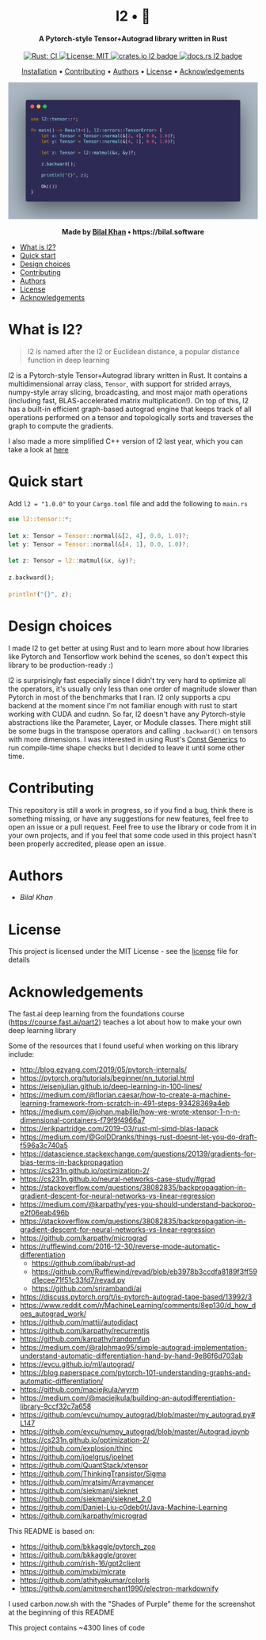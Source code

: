 <h1 align='center'>
    l2 • 🤖
</h1>

<h4 align='center'>
    A Pytorch-style Tensor+Autograd library written in Rust
</h4>

<p align='center'>
    <a href="">
        <img src="https://github.com/bkkaggle/l2/workflows/Rust/badge.svg" alt="Rust: CI">
    </a>
    <a href="https://opensource.org/licenses/MIT">
        <img src="https://img.shields.io/badge/License-MIT-yellow.svg" alt="License: MIT">
    </a>
    <a href="https://crates.io/crates/l2">
        <img alt="crates.io l2 badge" src="http://meritbadge.herokuapp.com/l2">
    </a>
    <a href=" https://docs.rs/l2">
        <img alt="docs.rs l2 badge" src=" https://docs.rs/l2/badge.svg">
    </a>
</p>

<p align='center'>
    <a href='#installation'>Installation</a> •
    <a href='#contributing'>Contributing</a> •
    <a href='#authors'>Authors</a> •
    <a href='#license'>License</a> •
    <a href='#acknowledgements'>Acknowledgements</a>
</p>

<div>
    <img src="./screenshot.png" />
</div>

<p align='center'><strong>Made by <a href='https://github.com/bkkaggle'>Bilal Khan</a> • https://bilal.software</strong></p>

<!-- START doctoc generated TOC please keep comment here to allow auto update -->
<!-- DON'T EDIT THIS SECTION, INSTEAD RE-RUN doctoc TO UPDATE -->

-   [What is l2?](#what-is-l2)
-   [Quick start](#quick-start)
-   [Design choices](#design-choices)
-   [Contributing](#contributing)
-   [Authors](#authors)
-   [License](#license)
-   [Acknowledgements](#acknowledgements)

<!-- END doctoc generated TOC please keep comment here to allow auto update -->

# What is l2?

> l2 is named after the l2 or Euclidean distance, a popular distance function in deep learning

l2 is a Pytorch-style Tensor+Autograd library written in Rust. It contains a multidimensional array class, `Tensor`, with support for strided arrays, numpy-style array slicing, broadcasting, and most major math operations (including fast, BLAS-accelerated matrix multiplication!). On top of this, l2 has a built-in efficient graph-based autograd engine that keeps track of all operations performed on a tensor and topologically sorts and traverses the graph to compute the gradients.

I also made a more simplified C++ version of l2 last year, which you can take a look at [here](https://github.com/bkkaggle/L2/tree/c%2B%2B)

# Quick start

Add `l2 = "1.0.0"` to your `Cargo.toml` file and add the following to `main.rs`

```rust
use l2::tensor::*;

let x: Tensor = Tensor::normal(&[2, 4], 0.0, 1.0)?;
let y: Tensor = Tensor::normal(&[4, 1], 0.0, 1.0)?;

let z: Tensor = l2::matmul(&x, &y)?;

z.backward();

println!("{}", z);

```

# Design choices

I made l2 to get better at using Rust and to learn more about how libraries like Pytorch and Tensorflow work behind the scenes, so don't expect this library to be production-ready :)

l2 is surprisingly fast especially since I didn't try very hard to optimize all the operators, it's usually only less than one order of magnitude slower than Pytorch in most of the benchmarks that I ran. l2 only supports a cpu backend at the moment since I'm not familiar enough with rust to start working with CUDA and cudnn. So far, l2 doesn't have any Pytorch-style abstractions like the Parameter, Layer, or Module classes. There might still be some bugs in the transpose operators and calling `.backward()` on tensors with more dimensions. I was interested in using Rust's [Const Generics](https://github.com/rust-lang/rfcs/blob/master/text/2000-const-generics.md) to run compile-time shape checks but I decided to leave it until some other time.

# Contributing

This repository is still a work in progress, so if you find a bug, think there is something missing, or have any suggestions for new features, feel free to open an issue or a pull request. Feel free to use the library or code from it in your own projects, and if you feel that some code used in this project hasn't been properly accredited, please open an issue.

# Authors

-   _Bilal Khan_

# License

This project is licensed under the MIT License - see the [license](LICENSE) file for details

# Acknowledgements

The fast.ai deep learning from the foundations course (https://course.fast.ai/part2) teaches a lot about how to make your own deep learning library

Some of the resources that I found useful when working on this library include:

-   http://blog.ezyang.com/2019/05/pytorch-internals/
-   https://pytorch.org/tutorials/beginner/nn_tutorial.html
-   https://eisenjulian.github.io/deep-learning-in-100-lines/
-   https://medium.com/@florian.caesar/how-to-create-a-machine-learning-framework-from-scratch-in-491-steps-93428369a4eb
-   https://medium.com/@johan.mabille/how-we-wrote-xtensor-1-n-n-dimensional-containers-f79f9f4966a7
-   https://erikpartridge.com/2019-03/rust-ml-simd-blas-lapack
-   https://medium.com/@GolDDranks/things-rust-doesnt-let-you-do-draft-f596a3c740a5
-   https://datascience.stackexchange.com/questions/20139/gradients-for-bias-terms-in-backpropagation
-   https://cs231n.github.io/optimization-2/
-   https://cs231n.github.io/neural-networks-case-study/#grad
-   https://stackoverflow.com/questions/38082835/backpropagation-in-gradient-descent-for-neural-networks-vs-linear-regression
-   https://medium.com/@karpathy/yes-you-should-understand-backprop-e2f06eab496b
-   https://stackoverflow.com/questions/38082835/backpropagation-in-gradient-descent-for-neural-networks-vs-linear-regression
-   https://github.com/karpathy/micrograd
-   https://rufflewind.com/2016-12-30/reverse-mode-automatic-differentiation
    -   https://github.com/ibab/rust-ad
    -   https://github.com/Rufflewind/revad/blob/eb3978b3ccdfa8189f3ff59d1ecee71f51c33fd7/revad.py
    -   https://github.com/srirambandi/ai
-   https://discuss.pytorch.org/t/is-pytorch-autograd-tape-based/13992/3
-   https://www.reddit.com/r/MachineLearning/comments/8ep130/d_how_does_autograd_work/
-   https://github.com/mattjj/autodidact
-   https://github.com/karpathy/recurrentjs
-   https://github.com/karpathy/randomfun
-   https://medium.com/@ralphmao95/simple-autograd-implementation-understand-automatic-differentiation-hand-by-hand-9e86f6d703ab
-   https://evcu.github.io/ml/autograd/
-   https://blog.paperspace.com/pytorch-101-understanding-graphs-and-automatic-differentiation/
-   https://github.com/maciejkula/wyrm
-   https://medium.com/@maciejkula/building-an-autodifferentiation-library-9ccf32c7a658
-   https://github.com/evcu/numpy_autograd/blob/master/my_autograd.py#L147
-   https://github.com/evcu/numpy_autograd/blob/master/Autograd.ipynb
-   https://cs231n.github.io/optimization-2/
-   https://github.com/explosion/thinc
-   https://github.com/joelgrus/joelnet
-   https://github.com/QuantStack/xtensor
-   https://github.com/ThinkingTransistor/Sigma
-   https://github.com/mratsim/Arraymancer
-   https://github.com/siekmanj/sieknet
-   https://github.com/siekmanj/sieknet_2.0
-   https://github.com/Daniel-Liu-c0deb0t/Java-Machine-Learning
-   https://github.com/karpathy/micrograd

This README is based on:

-   https://github.com/bkkaggle/pytorch_zoo
-   https://github.com/bkkaggle/grover
-   https://github.com/rish-16/gpt2client
-   https://github.com/mxbi/mlcrate
-   https://github.com/athityakumar/colorls
-   https://github.com/amitmerchant1990/electron-markdownify

I used carbon.now.sh with the "Shades of Purple" theme for the screenshot at the beginning of this README

This project contains ~4300 lines of code
